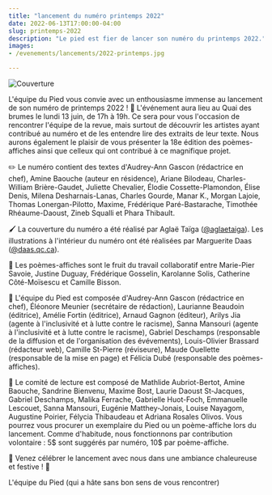 ```yaml
---
title: "lancement du numéro printemps 2022"
date: 2022-06-13T17:00:00-04:00
slug: printemps-2022
description: "Le pied est fier de lancer son numéro du printemps 2022."
images:
- /evenements/lancements/2022-printemps.jpg

---
```


![Couverture](/evenements/lancements/2022-printemps.jpg)

L'équipe du Pied vous convie avec un enthousiasme immense au lancement de son numéro de printemps 2022 ! 🌻 L'événement aura lieu au Quai des brumes le lundi 13 juin, de 17h à 19h. Ce sera pour vous l'occasion de rencontrer l'équipe de la revue, mais surtout de découvrir les artistes ayant contribué au numéro et de les entendre lire des extraits de leur texte. Nous aurons également le plaisir de vous présenter la 18e édition des poèmes-affiches ainsi que celleux qui ont contribué à ce magnifique projet.

✏️ Le numéro contient des textes d'Audrey-Ann Gascon (rédactrice en chef), Amine Baouche (auteur en résidence), Ariane Bilodeau, Charles-William Brière-Gaudet, Juliette Chevalier, Élodie Cossette-Plamondon, Élise Denis, Milena Desharnais-Lanas, Charles Gourde, Manar K., Morgan Lajoie, Thomas Lonergan-Pilotto, Maxime, Frédérique Paré-Bastarache, Timothée Rhéaume-Daoust, Zineb Squalli et Phara Thibault.

🖌 La couverture du numéro a été réalisé par Aglaë Taïga ([@aglaetaiga](https://www.instagram.com/aglaetaiga/)). Les illustrations à l'intérieur du numéro ont été réalisées par Marguerite Daas ([@daas.qc.ca](https://www.instagram.com/daas.qc.ca/)).

📜 Les poèmes-affiches sont le fruit du travail collaboratif entre Marie-Pier Savoie, Justine Duguay, Frédérique Gosselin, Karolanne Solis, Catherine Côté-Moïsescu et Camille Bisson.

🦶 L'équipe du Pied est composée d'Audrey-Ann Gascon (rédactrice en chef), Éléonore Meunier (secrétaire de rédaction), Laurianne Beaudoin (éditrice), Amélie Fortin (éditrice), Arnaud Gagnon (éditeur), Arilys Jia (agente à l'inclusivité et à lutte contre le racisme), Sanna Mansouri (agente à l'inclusivité et à lutte contre le racisme), Gabriel Deschamps (responsable de la diffusion et de l'organisation des évévements), Louis-Olivier Brassard (rédacteur web), Camille St-Pierre (réviseure), Maude Ouellette (responsable de la mise en page) et Félicia Dubé (responsable des poèmes-affiches).

👀 Le comité de lecture est composé de Mathlide Aubriot-Bertot, Amine Baouche, Sandrine Bienvenu, Maxime Bost, Laurie Daoust St-Jacques, Gabriel Deschamps, Malika Ferrache, Gabrielle Huot-Foch, Emmanuelle Lescouet, Sanna Mansouri, Eugénie Matthey-Jonais, Louise Nayagom, Augustine Poirier, Félycia Thibaudeau et Adriana Rosales Olivos.
Vous pourrez vous procurer un exemplaire du Pied ou un poème-affiche lors du lancement. Comme d'habitude, nous fonctionnons par contribution volontaire : 5$ sont suggérés par numéro, 10$ par poème-affiche.

🥂 Venez célébrer le lancement avec nous dans une ambiance chaleureuse et festive ! 🥂

L'équipe du Pied (qui a hâte sans bon sens de vous rencontrer)
